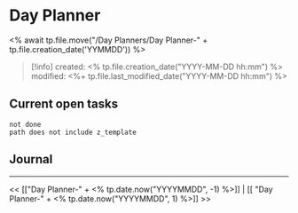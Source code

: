 # Day Planner

<% await tp.file.move("/Day Planners/Day Planner-" + tp.file.creation_date('YYMMDD')) %>

> [!info]
>  created: <% tp.file.creation_date("YYYY-MM-DD hh:mm") %>
>  modified: <%+ tp.file.last_modified_date("YYYY-MM-DD hh:mm") %>

##  Current open tasks

```tasks
not done
path does not include z_template
```

## Journal




---

<< [["Day Planner-" + <% tp.date.now("YYYYMMDD", -1) %>]] | [[ "Day Planner-" + <% tp.date.now("YYYYMMDD", 1) %>]] >>